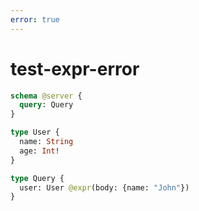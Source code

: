 ```yaml
---
error: true
---
```


# test-expr-error

```graphql @config
schema @server {
  query: Query
}

type User {
  name: String
  age: Int!
}

type Query {
  user: User @expr(body: {name: "John"})
}
```
